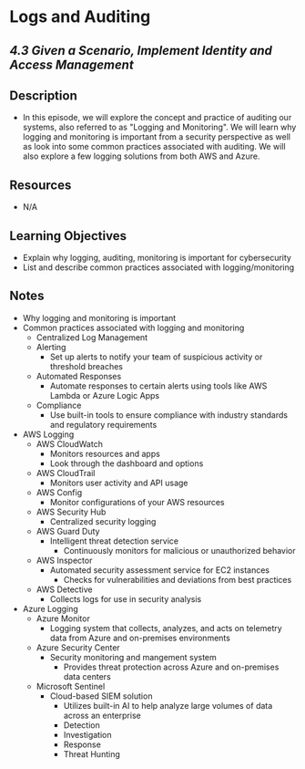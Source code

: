 Logs and Auditing
=======================================================

*4.3 Given a Scenario, Implement Identity and Access Management*
--------------------------


Description
--------------------------
+ In this episode, we will explore the concept and practice of auditing our systems, also referred to as "Logging and Monitoring". We will learn why logging and monitoring is important from a security perspective as well as look into some common practices associated with auditing. We will also explore a few logging solutions from both AWS and Azure. 


Resources
--------------------------
+ N/A
  

Learning Objectives
--------------------------
+ Explain why logging, auditing, monitoring is important for cybersecurity
+ List and describe common practices associated with logging/monitoring


Notes
--------------------------
+ Why logging and monitoring is important
+ Common practices associated with logging and monitoring
  - Centralized Log Management
  - Alerting
    + Set up alerts to notify your team of suspicious activity or threshold breaches
  - Automated Responses
    + Automate responses to certain alerts using tools like AWS Lambda or Azure Logic Apps
  - Compliance
    + Use built-in tools to ensure compliance with industry standards and regulatory requirements
+ AWS Logging
  - AWS CloudWatch
    + Monitors resources and apps
    + Look through the dashboard and options
  - AWS CloudTrail
    + Monitors user activity and API usage
  - AWS Config
    + Monitor configurations of your AWS resources
  - AWS Security Hub
    + Centralized security logging 
  - AWS Guard Duty
    + Intelligent threat detection service
      - Continuously monitors for malicious or unauthorized behavior
  - AWS Inspector
    + Automated security assessment service for EC2 instances
      - Checks for vulnerabilities and deviations from best practices
  - AWS Detective
    + Collects logs for use in security analysis
+ Azure Logging
  - Azure Monitor
    + Logging system that collects, analyzes, and acts on telemetry data from Azure and on-premises environments
  - Azure Security Center
    + Security monitoring and mangement system
      - Provides threat protection across Azure and on-premises data centers
  - Microsoft Sentinel
    + Cloud-based SIEM solution
      - Utilizes built-in AI to help analyze large volumes of data across an enterprise
      - Detection
      - Investigation
      - Response
      - Threat Hunting
